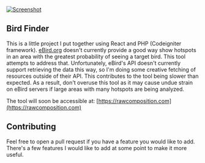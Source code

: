 [![Screenshot](./screenshot.png)](https://rawcomposition.com)

## Bird Finder
This is a little project I put together using React and PHP (Codeigniter framework). [eBird.org](ebird.org) doesn't currently provide a good way show hotspots in an area with the greatest probability of seeing a target bird. This tool attempts to address that. Unfortunately, eBird's API doesn't currently support retrieving the data this way, so I'm doing some creative fetching of resources outside of their API. This contributes to the tool being slower than expected. As a result, don't overuse this tool as it may cause undue strain on eBird servers if large areas with many hotspots are being analyzed. 

The tool will soon be accessible at: [https://rawcomposition.com](https://rawcomposition.com)

## Contributing
Feel free to open a pull request if you have a feature you would like to add. There's a few features I would like to add at some point to make it more useful.
